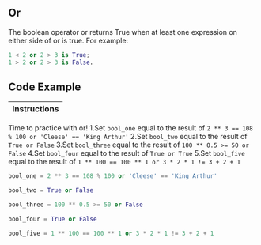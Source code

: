 ## Or

The boolean operator or returns True when at least one expression on either side of or is true. For example:

```python
1 < 2 or 2 > 3 is True;
1 > 2 or 2 > 3 is False.
```

## Code Example

Instructions  | 
------------  | 
Time to practice with or!
1.Set `bool_one` equal to the result of `2 ** 3 == 108 % 100 or 'Cleese' == 'King Arthur'`
2.Set `bool_two` equal to the result of `True or False`
3.Set `bool_three` equal to the result of `100 ** 0.5 >= 50 or False`
4.Set `bool_four` equal to the result of `True or True`
5.Set `bool_five` equal to the result of `1 ** 100 == 100 ** 1 or 3 * 2 * 1 != 3 + 2 + 1`

```python
bool_one = 2 ** 3 == 108 % 100 or 'Cleese' == 'King Arthur'

bool_two = True or False

bool_three = 100 ** 0.5 >= 50 or False

bool_four = True or False

bool_five = 1 ** 100 == 100 ** 1 or 3 * 2 * 1 != 3 + 2 + 1
```
